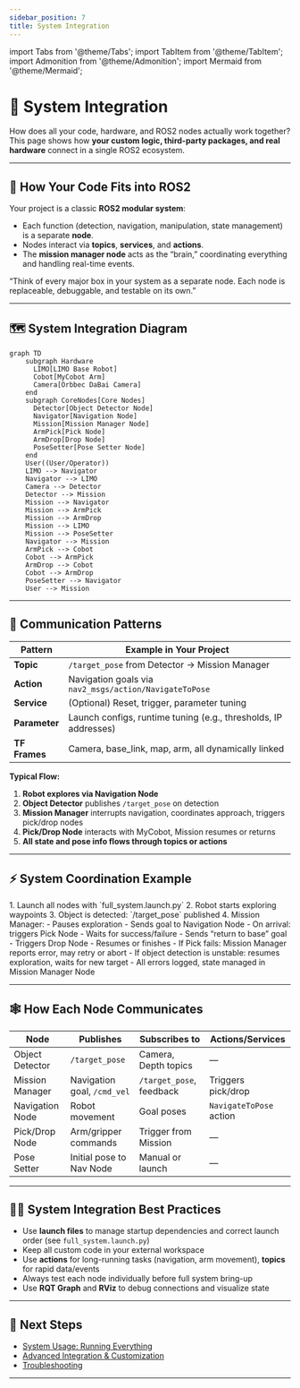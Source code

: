 ```yaml
---
sidebar_position: 7
title: System Integration
---
```


import Tabs from '@theme/Tabs';
import TabItem from '@theme/TabItem';
import Admonition from '@theme/Admonition';
import Mermaid from '@theme/Mermaid';

# 🔗 System Integration

How does all your code, hardware, and ROS2 nodes actually work together?  
This page shows how **your custom logic, third-party packages, and real hardware** connect in a single ROS2 ecosystem.

---

## 🧩 How Your Code Fits into ROS2

Your project is a classic **ROS2 modular system**:
- Each function (detection, navigation, manipulation, state management) is a separate **node**.
- Nodes interact via **topics**, **services**, and **actions**.
- The **mission manager node** acts as the “brain,” coordinating everything and handling real-time events.

<Admonition type="info" title="Tip">
  “Think of every major box in your system as a separate node. Each node is replaceable, debuggable, and testable on its own.”
</Admonition>

---

## 🗺️ System Integration Diagram

```mermaid
graph TD
    subgraph Hardware
      LIMO[LIMO Base Robot]
      Cobot[MyCobot Arm]
      Camera[Orbbec DaBai Camera]
    end
    subgraph CoreNodes[Core Nodes]
      Detector[Object Detector Node]
      Navigator[Navigation Node]
      Mission[Mission Manager Node]
      ArmPick[Pick Node]
      ArmDrop[Drop Node]
      PoseSetter[Pose Setter Node]
    end
    User((User/Operator))
    LIMO --> Navigator
    Navigator --> LIMO
    Camera --> Detector
    Detector --> Mission
    Mission --> Navigator
    Mission --> ArmPick
    Mission --> ArmDrop
    Mission --> LIMO
    Mission --> PoseSetter
    Navigator --> Mission
    ArmPick --> Cobot
    Cobot --> ArmPick
    ArmDrop --> Cobot
    Cobot --> ArmDrop
    PoseSetter --> Navigator
    User --> Mission
```

---

## 🔄 Communication Patterns

| Pattern          | Example in Your Project                                         |
|------------------|-----------------------------------------------------------------|
| **Topic**        | `/target_pose` from Detector → Mission Manager                  |
| **Action**       | Navigation goals via `nav2_msgs/action/NavigateToPose`          |
| **Service**      | (Optional) Reset, trigger, parameter tuning                     |
| **Parameter**    | Launch configs, runtime tuning (e.g., thresholds, IP addresses) |
| **TF Frames**    | Camera, base_link, map, arm, all dynamically linked             |

**Typical Flow:**  
1. **Robot explores via Navigation Node**  
2. **Object Detector** publishes `/target_pose` on detection  
3. **Mission Manager** interrupts navigation, coordinates approach, triggers pick/drop nodes  
4. **Pick/Drop Node** interacts with MyCobot, Mission resumes or returns  
5. **All state and pose info flows through topics or actions**

---

## ⚡️ System Coordination Example

<Tabs>
  <TabItem value="Normal Operation" label="Normal Operation" default>
  1. Launch all nodes with `full_system.launch.py`
  2. Robot starts exploring waypoints
  3. Object is detected: `/target_pose` published
  4. Mission Manager:
      - Pauses exploration
      - Sends goal to Navigation Node
      - On arrival: triggers Pick Node
      - Waits for success/failure
      - Sends “return to base” goal
      - Triggers Drop Node
      - Resumes or finishes
  </TabItem>
  <TabItem value="Interrupt & Error Handling" label="Interrupt & Error Handling">
  - If Pick fails: Mission Manager reports error, may retry or abort
  - If object detection is unstable: resumes exploration, waits for new target
  - All errors logged, state managed in Mission Manager Node
  </TabItem>
</Tabs>

---

## 🕸️ How Each Node Communicates

| Node              | Publishes                  | Subscribes to            | Actions/Services        |
|-------------------|---------------------------|--------------------------|-------------------------|
| Object Detector   | `/target_pose`            | Camera, Depth topics     | —                       |
| Mission Manager   | Navigation goal, `/cmd_vel`| `/target_pose`, feedback | Triggers pick/drop      |
| Navigation Node   | Robot movement            | Goal poses               | `NavigateToPose` action |
| Pick/Drop Node    | Arm/gripper commands      | Trigger from Mission     | —                       |
| Pose Setter       | Initial pose to Nav Node  | Manual or launch         | —                       |

---

## 👨‍💻 System Integration Best Practices

- Use **launch files** to manage startup dependencies and correct launch order (see `full_system.launch.py`)
- Keep all custom code in your external workspace
- Use **actions** for long-running tasks (navigation, arm movement), **topics** for rapid data/events
- Always test each node individually before full system bring-up
- Use **RQT Graph** and **RViz** to debug connections and visualize state

---

## 🚦 Next Steps

- [System Usage: Running Everything](../usage-guide/system-startup.md)
- [Advanced Integration & Customization](../advanced-usage/custom-objects.md)
- [Troubleshooting](../troubleshooting/debugging-guide.md)

---
